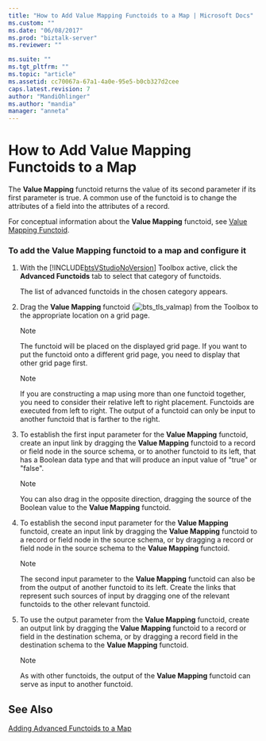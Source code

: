 ```yaml
---
title: "How to Add Value Mapping Functoids to a Map | Microsoft Docs"
ms.custom: ""
ms.date: "06/08/2017"
ms.prod: "biztalk-server"
ms.reviewer: ""

ms.suite: ""
ms.tgt_pltfrm: ""
ms.topic: "article"
ms.assetid: cc70067a-67a1-4a0e-95e5-b0cb327d2cee
caps.latest.revision: 7
author: "MandiOhlinger"
ms.author: "mandia"
manager: "anneta"
---
```

# How to Add Value Mapping Functoids to a Map
The **Value Mapping** functoid returns the value of its second parameter if its first parameter is true. A common use of the functoid is to change the attributes of a field into the attributes of a record.  
  
 For conceptual information about the **Value Mapping** functoid, see [Value Mapping Functoid](../core/value-mapping-functoid.md).  
  
### To add the Value Mapping functoid to a map and configure it  
  
1. With the [!INCLUDE[btsVStudioNoVersion](../includes/btsvstudionoversion-md.md)] Toolbox active, click the **Advanced Functoids** tab to select that category of functoids.  
  
    The list of advanced functoids in the chosen category appears.  
  
2. Drag the **Value Mapping** functoid (![](../core/media/bts-tls-valmap.gif "bts_tls_valmap")) from the Toolbox to the appropriate location on a grid page.  
  
   > [!NOTE]
   >  The functoid will be placed on the displayed grid page. If you want to put the functoid onto a different grid page, you need to display that other grid page first.  
  
   > [!NOTE]
   >  If you are constructing a map using more than one functoid together, you need to consider their relative left to right placement. Functoids are executed from left to right. The output of a functoid can only be input to another functoid that is farther to the right.  
  
3. To establish the first input parameter for the **Value Mapping** functoid, create an input link by dragging the **Value Mapping** functoid to a record or field node in the source schema, or to another functoid to its left, that has a Boolean data type and that will produce an input value of "true" or "false".  
  
   > [!NOTE]
   >  You can also drag in the opposite direction, dragging the source of the Boolean value to the **Value Mapping** functoid.  
  
4. To establish the second input parameter for the **Value Mapping** functoid, create an input link by dragging the **Value Mapping** functoid to a record or field node in the source schema, or by dragging a record or field node in the source schema to the **Value Mapping** functoid.  
  
   > [!NOTE]
   >  The second input parameter to the **Value Mapping** functoid can also be from the output of another functoid to its left. Create the links that represent such sources of input by dragging one of the relevant functoids to the other relevant functoid.  
  
5. To use the output parameter from the **Value Mapping** functoid, create an output link by dragging the **Value Mapping** functoid to a record or field in the destination schema, or by dragging a record field in the destination schema to the **Value Mapping** functoid.  
  
   > [!NOTE]
   >  As with other functoids, the output of the **Value Mapping** functoid can serve as input to another functoid.  
  
## See Also  
 [Adding Advanced Functoids to a Map](../core/adding-advanced-functoids-to-a-map.md)